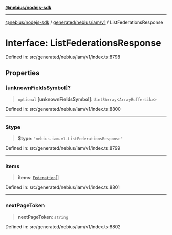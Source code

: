 [**@nebius/nodejs-sdk**](../../../../../README.md)

---

[@nebius/nodejs-sdk](../../../../../README.md) / [generated/nebius/iam/v1](../README.md) / ListFederationsResponse

# Interface: ListFederationsResponse

Defined in: src/generated/nebius/iam/v1/index.ts:8798

## Properties

### \[unknownFieldsSymbol\]?

> `optional` **\[unknownFieldsSymbol\]**: `Uint8Array`\<`ArrayBufferLike`\>

Defined in: src/generated/nebius/iam/v1/index.ts:8800

---

### $type

> **$type**: `"nebius.iam.v1.ListFederationsResponse"`

Defined in: src/generated/nebius/iam/v1/index.ts:8799

---

### items

> **items**: [`Federation`](Federation.md)[]

Defined in: src/generated/nebius/iam/v1/index.ts:8801

---

### nextPageToken

> **nextPageToken**: `string`

Defined in: src/generated/nebius/iam/v1/index.ts:8802
